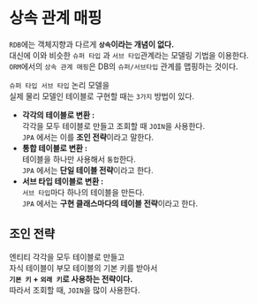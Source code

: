 # 상속 관계 매핑    
`RDB`에는 객체지향과 다르게 **`상속`이라는 개념이 없다.**      
대신에 이와 비슷한 `슈퍼 타입` 과 `서브 타입`관계라는 모델링 기법을 이용한다.      
`ORM`에서의 `상속 관계 매핑`은 DB의 `슈퍼/서브타입` 관계를 맵핑하는 것이다.    
      
`슈퍼 타입 서브 타입` 논리 모델을     
실제 물리 모델인 테이블로 구현할 때는 `3가지` 방법이 있다.     

* **각각의 테이블로 변환 :**   
  각각을 모두 테이블로 만들고 조회할 때 `JOIN`을 사용한다.   
  `JPA` 에서는 이를 **조인 전략**이라고 말한다.  
* **통합 테이블로 변환 :**    
  테이블을 하나만 사용해서 `통합`한다.     
  `JPA` 에서는 **단일 테이블 전략**이라고 한다.      
* **서브 타입 테이블로 변환 :**     
  `서브 타입`마다 하나의 테이블을 만든다.      
  `JPA` 에서는 **구현 클래스마다의 테이블 전략**이라고 한다.     
        
## 조인 전략    
엔티티 각각을 모두 테이블로 만들고       
자식 테이블이 부모 테이블의 기본 키를 받아서      
**`기본 키` + `외래 키`로 사용하는 전략이다.**        
따라서 조회할 때, `JOIN`을 많이 사용한다.   

